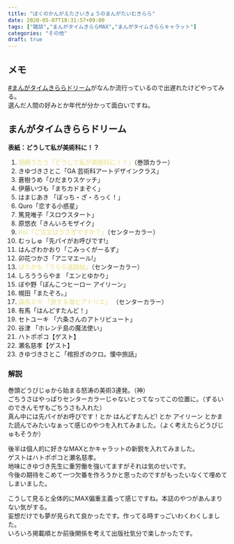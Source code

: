 ```yaml
---
title: "ぼくのかんがえたさいきょうのまんがたいむきらら"
date: 2020-05-07T18:31:57+09:00
tags: ["雑談","まんがタイムきららMAX","まんがタイムきららキャラット"]
categories: "その他"
draft: true
---
```


## メモ
[#まんがタイムきららドリーム](https://twitter.com/hashtag/まんがタイムきららドリーム)がなんか流行っているので出遅れたけどやってみる。  
選んだ人間の好みとか年代が分かって面白いですね。  

## まんがタイムきららドリーム

**表紙：どうして私が美術科に！？**
1. <font color="palegoldenrod"><b>相崎うたう「どうして私が美術科に！？」</b></font>（巻頭カラー）
1. きゆづきさとこ「GA 芸術科アートデザインクラス」
1. 蒼樹うめ「ひだまりスケッチ」
1. 伊藤いづも「まちカドまぞく」
1. はまじあき 「ぼっち・ざ・ろっく！」 
1. Quro「恋する小惑星」
1. 篤見唯子「スロウスタート」
1. 原悠衣「きんいろモザイク」
1. <font color="palegoldenrod"><b>Koi「ご注文はうさぎですか？」</b></font>（センターカラー）
1. むっしゅ「先パイがお呼びです!」
1. はんざわかおり「こみっくがーるず」
1. 卯花つかさ「アニマエール!」
1. <font color="palegoldenrod"><b>はりかも「うらら迷路帖」</b></font>（センターカラー）
1. しろううらやま 「エンとゆかり」 
1. ぼや野「ぽんこつヒーロー アイリーン」
1. 幌田「またぞろ。」
1. <font color="palegoldenrod"><b>森永ミキ 「旅する海とアトリエ」 </b></font>（センターカラー）
1. 有馬「はんどすたんど！」
1. セトユーキ 「六条さんのアトリビュート」 
1. 谷津 「ホレンテ島の魔法使い」 
1. ハトポポコ【ゲスト】
1. 瀬名慈孝【ゲスト】
1. きゆづきさとこ「棺担ぎのクロ。懐中旅話」

### 解説
巻頭どうびじゅから始まる怒涛の美術3連発。（神）  
ごちうさはやっぱりセンターカラーじゃないとってなってこの位置に。（ずるいのできんモザもごちうさも入れた）  
真ん中には先パイがお呼びです！とか はんどすたんど! とか アイリーン とかまた読んでみたいなぁって感じのやつを入れてみました。（よく考えたらどうびじゅもそうか）  

後半は個人的に好きなMAXとかキャラットの新鋭を入れてみました。  
ゲストはハトポポコと瀬名慈孝。  
地味にきゆづき先生に重労働を強いてますがそれは気のせいです。  
今後の期待をこめて一つ欠番を作ろうかと思ったのですがもったいなくて埋めてしまいました。

こうして見ると全体的にMAX偏重主義って感じですね。本誌のやつがあんまりない気がする。  
妄想だけでも夢が見られて良かったです。作ってる時すっごいわくわくしました。  
いろいろ掲載順とか前後関係を考えて出版社気分で楽しかったです。    

